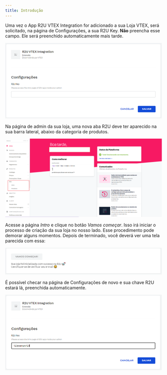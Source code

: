 ```yaml
---
title: Introdução
---
```


Uma vez o App R2U VTEX Integration for adicionado a sua Loja VTEX, será solicitado, na página de Configurações, a sua R2U Key. **Não** preencha esse campo. Ele será preenchido automaticamente mais tarde.

![](./assets/settings.png 'Configurações')

Na página de admin da sua loja, uma nova aba R2U deve ter aparecido na sua barra lateral, abaixo da categoria de produtos.

![](./assets/sidebar.png 'Barra lateral')

Acesse a página _Intro_ e clique no botão _Vamos começar_. Isso irá iniciar o processo de criação da sua loja no nosso lado. Esse procedimento pode demorar alguns momentos. Depois de terminado, você deverá ver uma tela parecida com essa:

![](./assets/success.png 'Sucesso')

É possível checar na página de Configurações de novo e sua chave R2U estará lá, preenchida automaticamente.

![](./assets/r2u-key.png 'R2U Key')
